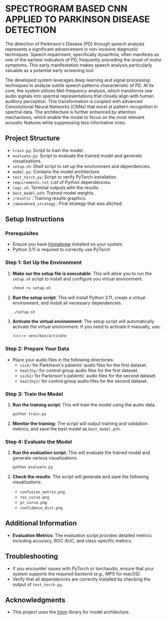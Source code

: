 # SPECTROGRAM BASED CNN APPLIED TO PARKINSON DISEASE DETECTION 

The detection of Parkinson's Disease (PD) through speech analysis represents a significant advancement in non-invasive diagnostic techniques. Speech impairment, specifically dysarthria, often manifests as one of the earliest indicators of PD, frequently preceding the onset of motor symptoms. This early manifestation makes speech analysis particularly valuable as a potential early screening tool.

The developed system leverages deep learning and signal processing techniques to analyze subtle speech patterns characteristic of PD. At its core, the system utilizes Mel-frequency analysis, which transforms raw audio signals into spectral representations that closely align with human auditory perception. This transformation is coupled with advanced Convolutional Neural Networks (CNNs) that excel at pattern recognition in spectral data. The architecture is further enhanced by attention mechanisms, which enable the model to focus on the most relevant acoustic features while suppressing less informative ones.

## Project Structure

- `train.py`: Script to train the model.
- `evaluate.py`: Script to evaluate the trained model and generate visualizations.
- `setup.sh`: Shell script to set up the environment and dependencies.
- `model.py`: Contains the model architecture.
- `test_torch.py`: Script to verify PyTorch installation.
- `requirements.txt`: List of Python dependencies.
- `logs.sh`: Terminal outputs with the results.
- `best_model.pth`: Trained model weights.
- `/results` : Training results graphics.
- `/abandoned_strategy` : First strategy that was ditched.

## Setup Instructions

### Prerequisites

- Ensure you have [Homebrew](https://brew.sh/) installed on your system.
- Python 3.11 is required to correctly use PyTorch

### Step 1: Set Up the Environment

1. **Make sur the setup file is executable**: This will allow you to run the `setup.sh` script to install and configure you virtual environment.
   ```bash
   chmod +x setup.sh
   ```
   
2. **Run the setup script**: This will install Python 3.11, create a virtual environment, and install all necessary dependencies.
   ```bash
   ./setup.sh
   ```

3. **Activate the virtual environment**: The setup script will automatically activate the virtual environment. If you need to activate it manually, use:
   ```bash
   source venv/bin/activate
   ```

### Step 2: Prepare Your Data

- Place your audio files in the following directories:
  - `sick/` for Parkinson's patients' audio files for the first dataset.
  - `healthy/` for control group audio files for the first dataset.
  - `sick2/` for Parkinson's patients' audio files for the second dataset.
  - `healthy2/` for control group audio files for the second dataset.

### Step 3: Train the Model

1. **Run the training script**: This will train the model using the audio data.
   ```bash
   python train.py
   ```

2. **Monitor the training**: The script will output training and validation metrics, and save the best model as `best_model.pth`.

### Step 4: Evaluate the Model

1. **Run the evaluation script**: This will evaluate the trained model and generate various visualizations.
   ```bash
   python evaluate.py
   ```

2. **Check the results**: The script will generate and save the following visualizations:
   - `confusion_matrix.png`
   - `roc_curve.png`
   - `pr_curve.png`
   - `confidence_dist.png`

## Additional Information

- **Evaluation Metrics**: The evaluation script provides detailed metrics including accuracy, ROC AUC, and class-specific metrics.

## Troubleshooting

- If you encounter issues with PyTorch or torchaudio, ensure that your system supports the required backend (e.g., MPS for macOS).
- Verify that all dependencies are correctly installed by checking the output of `test_torch.py`.

## Acknowledgments

- This project uses the [timm](https://github.com/rwightman/pytorch-image-models) library for model architecture.
